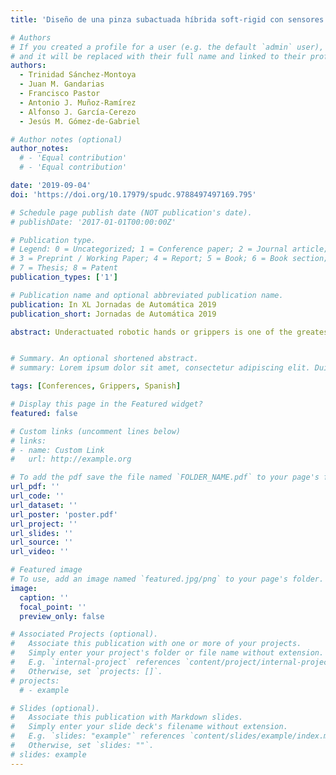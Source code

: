 ```yaml
---
title: 'Diseño de una pinza subactuada híbrida soft-rigid con sensores hápticos para interacción física segura robot-humano'

# Authors
# If you created a profile for a user (e.g. the default `admin` user), write the username (folder name) here
# and it will be replaced with their full name and linked to their profile.
authors:
  - Trinidad Sánchez-Montoya
  - Juan M. Gandarias
  - Francisco Pastor
  - Antonio J. Muñoz-Ramírez
  - Alfonso J. García-Cerezo
  - Jesús M. Gómez-de-Gabriel

# Author notes (optional)
author_notes:
  # - 'Equal contribution'
  # - 'Equal contribution'

date: '2019-09-04'
doi: 'https://doi.org/10.17979/spudc.9788497497169.795'

# Schedule page publish date (NOT publication's date).
# publishDate: '2017-01-01T00:00:00Z'

# Publication type.
# Legend: 0 = Uncategorized; 1 = Conference paper; 2 = Journal article;
# 3 = Preprint / Working Paper; 4 = Report; 5 = Book; 6 = Book section;
# 7 = Thesis; 8 = Patent
publication_types: ['1']

# Publication name and optional abbreviated publication name.
publication: In XL Jornadas de Automática 2019
publication_short: Jornadas de Automática 2019

abstract: Underactuated robotic hands or grippers is one of the greatest achievements in robotic manipulation of the last years due to the adaptability to grasp objects with different shape, size and stiffness. On the other hand, the development of soft robots for intrinsically safe physical Human-Robot Interaction (pHRI) has also become one of the most important topics in robotics in the last decade. However, it is hard to find works that integrates both concept in one gripper. In this work, a new gripper with two underactuated fingers and one flexible is presented. Furtheremore, the flexible finger integrates a high-resolution tactile sensor, so that the robot have the information of pressure distributions while grasping an object. Furtheremore, two different flexible fingers made of different materials are compared in terms of flexibility and pressure distribution when grasping a human forearm.


# Summary. An optional shortened abstract.
# summary: Lorem ipsum dolor sit amet, consectetur adipiscing elit. Duis posuere tellus ac convallis placerat. Proin tincidunt magna sed ex sollicitudin condimentum.

tags: [Conferences, Grippers, Spanish]

# Display this page in the Featured widget?
featured: false

# Custom links (uncomment lines below)
# links:
# - name: Custom Link
#   url: http://example.org

# To add the pdf save the file named `FOLDER_NAME.pdf` to your page's folder.
url_pdf: ''
url_code: ''
url_dataset: ''
url_poster: 'poster.pdf'
url_project: ''
url_slides: ''
url_source: ''
url_video: ''

# Featured image
# To use, add an image named `featured.jpg/png` to your page's folder.
image:
  caption: ''
  focal_point: ''
  preview_only: false

# Associated Projects (optional).
#   Associate this publication with one or more of your projects.
#   Simply enter your project's folder or file name without extension.
#   E.g. `internal-project` references `content/project/internal-project/index.md`.
#   Otherwise, set `projects: []`.
# projects:
  # - example

# Slides (optional).
#   Associate this publication with Markdown slides.
#   Simply enter your slide deck's filename without extension.
#   E.g. `slides: "example"` references `content/slides/example/index.md`.
#   Otherwise, set `slides: ""`.
# slides: example
---
```


<!-- {{% callout note %}}
Click the _Cite_ button above to demo the feature to enable visitors to import publication metadata into their reference management software.
{{% /callout %}}

{{% callout note %}}
Create your slides in Markdown - click the _Slides_ button to check out the example.
{{% /callout %}}

Supplementary notes can be added here, including [code, math, and images](https://wowchemy.com/docs/writing-markdown-latex/). -->

